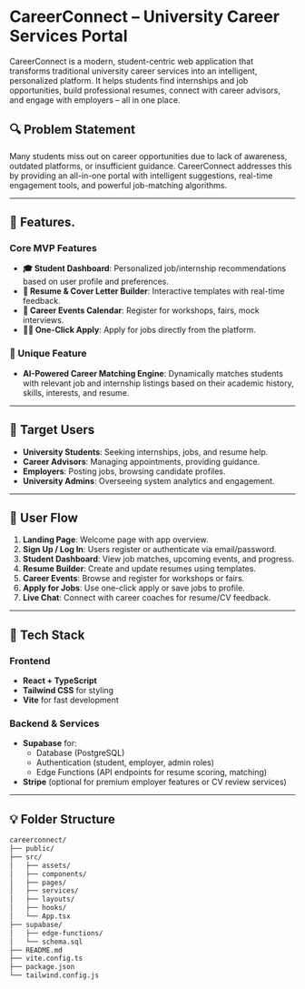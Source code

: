 # CareerConnect – University Career Services Portal

CareerConnect is a modern, student-centric web application that transforms traditional university career services into an intelligent, personalized platform. It helps students find internships and job opportunities, build professional resumes, connect with career advisors, and engage with employers – all in one place.

## 🔍 Problem Statement

Many students miss out on career opportunities due to lack of awareness, outdated platforms, or insufficient guidance. CareerConnect addresses this by providing an all-in-one portal with intelligent suggestions, real-time engagement tools, and powerful job-matching algorithms.

---

## 🎯 Features.

### Core MVP Features
- **🎓 Student Dashboard**: Personalized job/internship recommendations based on user profile and preferences.
- **📝 Resume & Cover Letter Builder**: Interactive templates with real-time feedback.
- **📅 Career Events Calendar**: Register for workshops, fairs, mock interviews.
- **🧑‍💼 One-Click Apply**: Apply for jobs directly from the platform.

### 🎯 Unique Feature
- **AI-Powered Career Matching Engine**: Dynamically matches students with relevant job and internship listings based on their academic history, skills, interests, and resume.

---

## 👥 Target Users

- **University Students**: Seeking internships, jobs, and resume help.
- **Career Advisors**: Managing appointments, providing guidance.
- **Employers**: Posting jobs, browsing candidate profiles.
- **University Admins**: Overseeing system analytics and engagement.

---

## 🔁 User Flow

1. **Landing Page**: Welcome page with app overview.
2. **Sign Up / Log In**: Users register or authenticate via email/password.
3. **Student Dashboard**: View job matches, upcoming events, and progress.
4. **Resume Builder**: Create and update resumes using templates.
5. **Career Events**: Browse and register for workshops or fairs.
6. **Apply for Jobs**: Use one-click apply or save jobs to profile.
7. **Live Chat**: Connect with career coaches for resume/CV feedback.

---

## 🧱 Tech Stack

### Frontend
- **React + TypeScript**
- **Tailwind CSS** for styling
- **Vite** for fast development

### Backend & Services
- **Supabase** for:
  - Database (PostgreSQL)
  - Authentication (student, employer, admin roles)
  - Edge Functions (API endpoints for resume scoring, matching)
- **Stripe** (optional for premium employer features or CV review services)

---

## 💡 Folder Structure

```bash
careerconnect/
├── public/
├── src/
│   ├── assets/
│   ├── components/
│   ├── pages/
│   ├── services/
│   ├── layouts/
│   ├── hooks/
│   └── App.tsx
├── supabase/
│   ├── edge-functions/
│   └── schema.sql
├── README.md
├── vite.config.ts
├── package.json
└── tailwind.config.js

